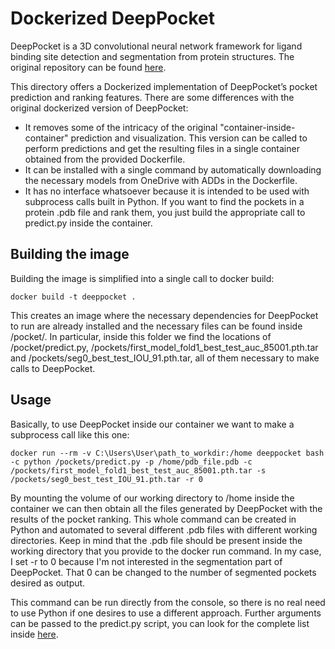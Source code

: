 # Dockerized DeepPocket

DeepPocket is a 3D convolutional neural network framework for ligand binding site detection and segmentation from protein structures. The original repository can be found [here](https://github.com/devalab/DeepPocket).

This directory offers a Dockerized implementation of DeepPocket’s pocket prediction and ranking features. There are some differences with the original dockerized version of DeepPocket:

* It removes some of the intricacy of the original "container-inside-container" prediction and visualization. This version can be called to perform predictions and get the resulting files in a single container obtained from the provided Dockerfile.
* It can be installed with a single command by automatically downloading the necessary models from OneDrive with ADDs in the Dockerfile.
* It has no interface whatsoever because it is intended to be used with subprocess calls built in Python. If you want to find the pockets in a protein .pdb file and rank them, you just build the appropriate call to predict.py inside the container.

## Building the image

Building the image is simplified into a single call to docker build:

```console
docker build -t deeppocket .
```

This creates an image where the necessary dependencies for DeepPocket to run are already installed and the necessary files can be found inside /pocket/. In particular, inside this folder we find the locations of /pocket/predict.py, /pockets/first_model_fold1_best_test_auc_85001.pth.tar and /pockets/seg0_best_test_IOU_91.pth.tar, all of them necessary to make calls to DeepPocket.

## Usage

Basically, to use DeepPocket inside our container we want to make a subprocess call like this one:

```console
docker run --rm -v C:\Users\User\path_to_workdir:/home deeppocket bash -c python /pockets/predict.py -p /home/pdb_file.pdb -c /pockets/first_model_fold1_best_test_auc_85001.pth.tar -s /pockets/seg0_best_test_IOU_91.pth.tar -r 0
```

By mounting the volume of our working directory to /home inside the container we can then obtain all the files generated by DeepPocket with the results of the pocket ranking. This whole command can be created in Python and automated to several different .pdb files with different working directories. Keep in mind that the .pdb file should be present inside the working directory that you provide to the docker run command. In my case, I set -r to 0 because I'm not interested in the segmentation part of DeepPocket. That 0 can be changed to the number of segmented pockets desired as output.

This command can be run directly from the console, so there is no real need to use Python if one desires to use a different approach. Further arguments can be passed to the predict.py script, you can look for the complete list inside [here](https://github.com/dkesada/DeepPocketDocker/blob/main/PocketPredict/predict.py).